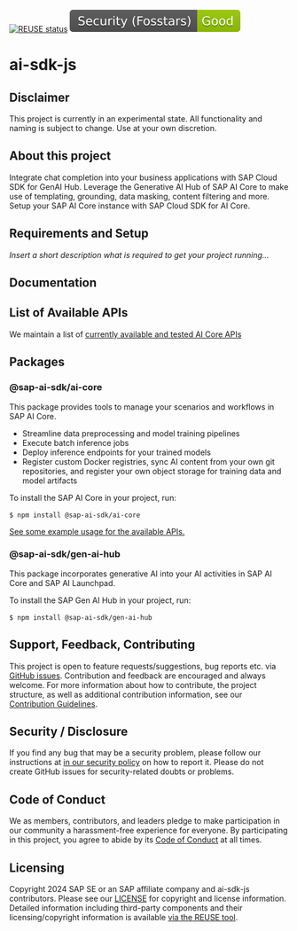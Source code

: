 [![REUSE status](https://api.reuse.software/badge/github.com/SAP/ai-sdk-js)](https://api.reuse.software/info/github.com/SAP/ai-sdk-js)
[![Fosstars security rating](https://github.com/SAP/ai-sdk-js/blob/fosstars/fosstars_badge.svg)](https://github.com/SAP/ai-sdk-js/blob/fosstars/fosstars_report.md)

# ai-sdk-js

## Disclaimer

This project is currently in an experimental state. All functionality and naming is subject to change. Use at your own discretion.

## About this project

Integrate chat completion into your business applications with SAP Cloud SDK for GenAI Hub. Leverage the Generative AI Hub of SAP AI Core to make use of templating, grounding, data masking, content filtering and more. Setup your SAP AI Core instance with SAP Cloud SDK for AI Core.

## Requirements and Setup

_Insert a short description what is required to get your project running..._

## Documentation

## List of Available APIs
We maintain a list of [currently available and tested AI Core APIs](./docs/list-tested-APIs.md)

## Packages

### @sap-ai-sdk/ai-core
This package provides tools to manage your scenarios and workflows in SAP AI Core.

- Streamline data preprocessing and model training pipelines
- Execute batch inference jobs
- Deploy inference endpoints for your trained models
- Register custom Docker registries, sync AI content from your own git repositories, and register your own object storage for training data and model artifacts

To install the SAP AI Core in your project, run:
```
$ npm install @sap-ai-sdk/ai-core
```
[See some example usage for the available APIs.](./packages/ai-core/README.md)

### @sap-ai-sdk/gen-ai-hub
This package incorporates generative AI into your AI activities in SAP AI Core and SAP AI Launchpad.

To install the SAP Gen AI Hub in your project, run:
```
$ npm install @sap-ai-sdk/gen-ai-hub
```

## Support, Feedback, Contributing

This project is open to feature requests/suggestions, bug reports etc. via [GitHub issues](https://github.com/SAP/ai-sdk-js/issues). Contribution and feedback are encouraged and always welcome. For more information about how to contribute, the project structure, as well as additional contribution information, see our [Contribution Guidelines](CONTRIBUTING.md).

## Security / Disclosure

If you find any bug that may be a security problem, please follow our instructions at [in our security policy](https://github.com/SAP/ai-sdk-js/security/policy) on how to report it. Please do not create GitHub issues for security-related doubts or problems.

## Code of Conduct

We as members, contributors, and leaders pledge to make participation in our community a harassment-free experience for everyone. By participating in this project, you agree to abide by its [Code of Conduct](https://github.com/SAP/.github/blob/main/CODE_OF_CONDUCT.md) at all times.

## Licensing

Copyright 2024 SAP SE or an SAP affiliate company and ai-sdk-js contributors. Please see our [LICENSE](LICENSE) for copyright and license information. Detailed information including third-party components and their licensing/copyright information is available [via the REUSE tool](https://api.reuse.software/info/github.com/SAP/ai-sdk-js).
